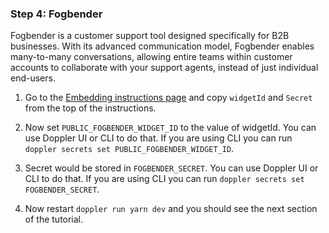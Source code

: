 ### Step 4: Fogbender

Fogbender is a customer support tool designed specifically for B2B businesses. With its advanced communication model, Fogbender enables many-to-many conversations, allowing entire teams within customer accounts to collaborate with your support agents, instead of just individual end-users.

1. Go to the [Embedding instructions page](https://fogbender.com/admin/-/-/settings/embed) and copy `widgetId` and `Secret` from the top of the instructions.

2. Now set `PUBLIC_FOGBENDER_WIDGET_ID` to the value of widgetId. You can use Doppler UI or CLI to do that. If you are using CLI you can run `doppler secrets set PUBLIC_FOGBENDER_WIDGET_ID`.

3. Secret would be stored in `FOGBENDER_SECRET`. You can use Doppler UI or CLI to do that. If you are using CLI you can run `doppler secrets set FOGBENDER_SECRET`.

4. Now restart `doppler run yarn dev` and you should see the next section of the tutorial.
